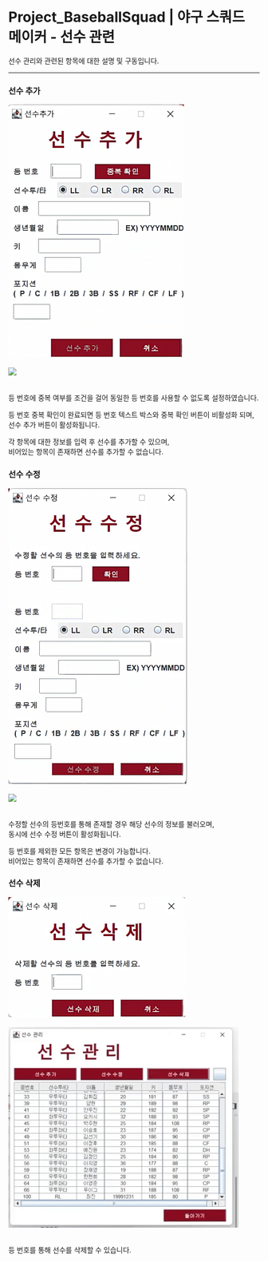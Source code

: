 # Project_BaseballSquad | 야구 스쿼드 메이커 - 선수 관련

선수 관리와 관련된 항목에 대한 설명 및 구동입니다.  

<hr />

### 선수 추가
<div>
  <img src="./add_player.png"/>
</div>
<br />
<div>
  <img src="./add_player.gif"/>
</div>
<br />

등 번호에 중복 여부를 조건을 걸어 동일한 등 번호를 사용할 수 없도록 설정하였습니다.  

등 번호 중복 확인이 완료되면 등 번호 텍스트 박스와 중복 확인 버튼이 비활성화 되며,  
선수 추가 버튼이 활성화됩니다.  

각 항목에 대한 정보를 입력 후 선수를 추가할 수 있으며,  
비어있는 항목이 존재하면 선수를 추가할 수 없습니다.
<br/>

### 선수 수정
<div>
  <img src="./amend_player.png"/>
</div>
<br />
<div>
  <img src="./amend_player.gif"/>
</div>
<br />

수정할 선수의 등번호를 통해 존재할 경우 해당 선수의 정보를 불러오며,  
동시에 선수 수정 버튼이 활성화됩니다.  

등 번호를 제외한 모든 항목은 변경이 가능합니다.  
비어있는 항목이 존재하면 선수를 추가할 수 없습니다.
<br/>

### 선수 삭제
<div>
  <img src="./delete_player.png"/>
</div>
<br />
<div>
  <img src="./delete_player.gif"/>
</div>
<br />

등 번호를 통해 선수를 삭제할 수 있습니다.
<br/>
